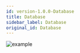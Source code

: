 ```yaml
---
id: version-1.0.0-Database
title: Database
sidebar_label: Database
original_id: Database
---
```


![example](assets/doc004/WechatIMG125.jpeg)

